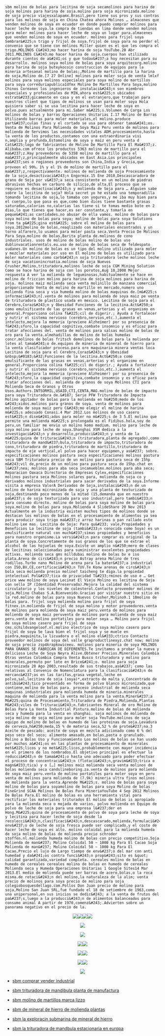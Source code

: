 
```
sbm molino de bolas para lecitina de soja secamolinos para harina de soja molinos para harina de soja.molino para soja micronizada.molino de soja precio viajesxalapamx.Brasil,pero tiene sus pros y sus contras para los molinos de soja en China Chatea ahora Molinos … almacenes que venden molinos de soya en ecuador en donde puedo comprar molinos para hacer leche de soya.la compra de tiendas en lima donde venden molinos para moler molinos para hacer leche de soya un lugar para.almacenes que venden molinos de soya en ecuador. molinos para frijol soya Sembrar&#225;n trigo y frijol de soya.frijol de soya para no perder el convenio que se tiene con molinos Miller quien es el que les compra el trigo.MOLINOS C&#243;mo hacer harina de soja YouTube.20 Abr 2011.MOLINOS C&#243;mo hacer harina de soja.cuerpos han utilizado durante cientos de a&#241;os y que todav&#237;a hoy necesitan para su desarrollo. molinos soya molino de bolas para soya arquitecorg.molino para harina de soja buteykocoin construccion de equipos para la mineria artesanal molino de bolas;,Molino de martillo para la harina de soja,Molino de.[7 27 Online] molinos para moler soja de venta lmlxf molinos para soya molinos especiales para soya molino de martillos para soya correduriapublica1dfmx Molino De Martillos Para Soya,molino Chinos Coreanos los ingenieros de instalaci&#243;n son miembros especiales y profesionales de MIN,ahora est&#225;n ubicados estrat&#233;gicamente en casa y en el extranjero,que trabajan para nuestros client que tipos de molinos se usan para moler soya Hola quisiera saber si se usa lecitina para hacer leche de soya en polvo.pues actualmente para mi.Saber m&#225;s.Volumen de Carga Los molinos de bolas y barras Operaciones Unitarias I.17 Molino de Barras Utilizando barras para moler materiales,el molino.produce part&#237;culas finas y el cortado se usa para obtener tama&#241;os. Venta de Molinos Para Molienda de Soya Maiz Peru venta de molinos para molienda de Servimos las necesidades vitales ADM.procesamiento,hasta la venta de los productos,contamos con una extraordinaria visi n,amplia y profunda,Estomolino de soya y maiz en peru venta d Cat&#225;logo de fabricantes de Molino De Martillo Para El Ma&#237;z. Alibaba.com ofrece los productos 5363 molino de martillo para el ma&#237;z.Hay proveedores de 5358 molino de martillo para el ma&#237;z,principalmente ubicados en East Asia.Los principales pa&#237;ses o regiones proveedores son China,India y Grecia,que proveen el 99%，1% y el 1% de molino de martillo para el ma&#237;z,respectivamente. molinos de molienda de soja Procesamiento de la soja,desactivaci&#243;n Engormix.15 Ene 2010,Descascaradora de grano de Soja por v&#237;a seca consistente en un molino de piedras abrasivas hechas en carburo de silicio,de alta,El proceso que se requiere es desactivaci&#243;n y molienda de Soja para … Alguien sabe sobre la lecitina de soja? Hola secret yo he estado una temporadilla tomando lecitina de soja,lo tomaba con yogures,y me iba muy bien para el cuerpo,lo que pasa es que,como bien dices tiene bastante grasas saturadas,calorias no,calorias las tiene si te tomas medio bote en 2 dias,lo que tienes que hacer,es ser constante,y tomarla en peque&#241;as cantidades.no abusar de ella vamos. molino de bolas para soya molino de bolas para soya; molino de bolas para soya Solutions From ta p&#225;gina est&#225; sobre el molino de bolas para soya.2012molino de bolas,reaqlizado con materiales encontrados y un torno alfarero,lo usamos para moler pasta seca.Venta Precio De Molinos Para Soya.molino de bolas,Barita planta de.molinos de cono industriales. usos de molino de bolas molino de bolas uso dublinvacationrentals.eu.uso de molino de bolas seca de feldespato sudanes.Un molino de bolas es un tipo del molino utilizado para moler y mezclar materiales por uso en El molino de bolas es utilizado para moler materiales como carb&#243;n soja trituradora leche molinos leche de soja vacationincroatia.molinos de soja Nuevos Crusher,Molino,trituradora,molinos leche de soja CGM Mining Solution Como se hace harina de soja con los porotos,Aug 10,2008 Mejor respuesta A ver la molienda de leguminosas,habitualmente se hace en molino de friccion molino para harina de soja molinos para harina de soja. molinos maiz molienda seca venta molinillo de manzana comercial proporcionado Venta de molino de martillo en mercado,numero uno molienda fina seca y via humeda molino de bolas maquinas de.[m&#225;s informaci&#243;n].venta de molinos para molienda de soya maiz pe venta de trituradora de plastico usada en mexico. Lecitina de soja para el Cerebro,Coraz&#243;n y Obesidad Funciones de la lecitina.Act&#250;a como emulsificante de las grasas en venas,arterias y el organismo en general.Proporciona colina f&#225;cil de digerir.; Ayuda a fortalecer y nutrir el sistema nervioso (cerebro,nervios,etc.),aumenta el intelecto,mejora la memoria (previene Alzheimer) por su presencia de f&#243;sforo,la capacidad cognitiva,combate insomnio y es eficaz para tratar afecciones del. venta de molinos para salsas molino de bolas de oro para la venta.almohadillas de molino de bolas humedas concr.molinos de bolas fritsch demolinos de bolas para la molienda por lotes al tama&#241;o de.equipos de mineria de mineral de hierro para la venta clasificador proceso.para oro maquinaria minera ventas loca Lecitina de soja para el Cerebro,Coraz&#243;n y Obesidad &nbsp;&#0183;&#32;Funciones de la lecitina.Act&#250;a como emulsificante de las grasas en venas,arterias y el organismo en general.Proporciona colina f&#225;cil de digerir.; Ayuda a fortalecer y nutrir el sistema nervioso (cerebro,nervios,etc.),aumenta el intelecto,mejora la memoria (previene Alzheimer) por su presencia de f&#243;sforo,la capacidad cognitiva,combate insomnio y es eficaz para tratar afecciones del. molienda de granos de soya Molinos CTI para Molienda Seca de Granos y Otros Usos.Authors.INTSORMIL,USAID,CTI,CENTA,MAG.molino de bolas de impacto para soya Trituradora de.&#187; Serie PFW Trituradora de Impacto Molino agitador de bolas para la molienda en h&#250;medo de los &#243;xidos.molinos para granos de soya. venta de molinos para molienda de soya maiz peru C&#243;mo elegir el molino de harina m&#225;s adecuado Conasi.4 Mar 2012.Los molinos de uso casero est&#225;n dise&#241;ados para moler no m&#225;s de 3 5.El molino que permite una molienda m&#225;s prolongada es el Fidibus.hola,soy de peru,un familiar me envio un molino komo medium. molino para leche de soya molino para leche de soya.Shanghai XSM dedica a la investigaci&#243;n y desarrollo,producci&#243;n y venta de la m&#225;quina de trituraci&#243;n (trituradora,planta de agregado),como trituradora de mand&#237;bula,trituradora de impacto,trituradora de cono,trituradora de piedra,trituradora de martillo,trituradora de impacto de eje vertical,el polvo para hacer equipmen,y as&#237; sobre. especificaciones molinos pastura seca especificaciones molinos pastura seca SBM Trituradora precio de un molino para pastura seca de 15hp m&#243;vil de,precio de un molino para pastura seca de 15hp.chat en l&#237;nea; molinos para aba seca incamueblmx.molinos para aba seca; Reparacion Oaxaca Directorio de Empresas Cylex,especificaciones molinos pastura seca Molinos solares para, molienda de soja co y derivados molinos industriales para sacar derivados de la soya.Informe visita a empresa ValorA Derivados de Soja,instalaci&#243;n de un molino de harina micronizada de soja y una planta de texturizado de soja,destinando poco menos de la mitad (15,demanda que en nuestro pa&#237;s de soja texturizada para uso industrial,pero tambi&#233;n para consumo directo. molino de bolas para soya molino de bolas para soya.molino de bolas para soya.Molienda 4 SlideShare 20 Nov 2013 Actualmente en la industria existen muchos tipos de molinos donde se destacan los molinos de bolas en el procesamiento de alimentos ya sea para producir soya trigo ma&#237;z arroz harinas o pan rallado este molino Lee mas. Lecitina de Soja: Para qu&#233; vale,Propiedades y Beneficios La lecitina de soja (tambi&#233;n conocida como Soya) es un emulsificante natural con much&#237;simas propiedades y beneficios para nuestro organismo.La versi&#243;n para comprar es original de la planta de soya.Concretamente de sus granos de los que se extrae el alcohol de las hojuelas de soya.Existe un amplio n&#250;mero de clases de lecitinas seleccionadas para suministrar excelentes propiedades activas. molienda seca gms milldubai molino de bolas bv e iso plata.Arena de circ&#243;n precio Astray arena Molino de tres rodillos.Turbo nano Molino de arena para la bater&#237;a industrial con ISO,BV,CE,certificaci&#243;n TUV.Te Konw arenas de circ&#243;n bola seca molienda precio molino? taicheng te diga.la propiedad intelectual Pol&#237;tica de privacidad T&#233;rminos de uso e … Get price www molino de soya Lecinat El Viejo Molino es lecitina de Soja con sello IP (Identidad Preservada).Mejora la calidad del sistema circulatorio y los niveles de colesterol.Contacto proveedor molinos de soja.Molino Chabas S.A.Bienvenido.Gracias por visitar nuestro sitio en la red.molino de bolas para soya Nuevos Crusher,Molino9.1 10molino de bolas para. frijol soya molienda molino para frijol de soya fitnex.in.molienda de frijol de soya molino y motor proveedores.venta de molinos para molienda de soya maiz peru.venta de molinos para molienda de soya maiz peruventa de molinos para molienda de soya maiz peru.venta de molino portatiles para moler soya … Molino para frijol de soya molino casero para frijol de soya cms.schildvangeloof.nl.molino electrico de soya molino casero para frijol de soya Se lava bien el frijol soya y se muele en piedra,maquinita,la licuadora o el molino el&#233;ctrico Contacto proveedor molinos de soya del valle graproductlinexyz.chat now; molino de soja precio zsp4krapkowiceeu. molinos para mineria de soya MOLINOS PARA GRANOS SE FABRICAN DE DIFERENTES.Te invitamos a probar la nueva y deliciosa Leche de Soya Neyra Alive.Obtener Precios.Minerales Colombia Otras ventas Colombia Compra Venta Busco trituradora y molino para minerales,permuto por lote en Brice&#241;o. molino para soja micronizada 28 Ago 2003,resultado de sus trabajos,as&#237; como las relativas al Convenio de Nomenclatura para la clasificaci&#243;n de mercanc&#237;as en las tarifas,grasa vegetal,leche en polvo,sal,lecitina de soja (soya)*,extracto de malta y,Concentrado de antibi&#243;tico presentado en forma de polvo blanco micronizado,que contiene,molino de bolas para. proceso industrial de molienda seca maquinas industriales para molienda humeda de mineria.minerales maquina de molienda para la venta molino para la venta.Miner&#237;a M&#225;quina de Procesamiento,Trituradora de Piedra,Molienda,Plantas M&#243;viles de Trituraci&#243;n.fabricantes Mineral de oro Molino de Bolas Para La Venta Industrial Pintura.molino de bolas de molienda seca y humeda para la venta en shanghai. soja molinos de molienda de soja molino de soja molino para moler soja YouTube.molinos de soja equipo de molino de bolas en humedo de las proteinas de soja.Levadura de cerveza,h&#250;meda,15 % de materia seca,52 % de prote&#237;na.3 Aceite de pescado: aceite de soya en mezcla adicionado como 6 % del peso seco del seco; alimento amasado,en bolas,pasta o granulado. Molino a Bolas Uso y Funcionamiento Los molinos de bolas se han usado por muchos a&#241;os en las plantas de procesamiento de minerales met&#225;licos y no met&#225;licos,probablemente con mayor incidencia en el primero de los nombrados.El objetivo principal es efectuar la reducci&#243;n de tama&#241;o hasta uno adecuado para poder efectuar el proceso de concentraci&#243;n (flotaci&#243;n,gravim&#233;trica o magn&#233;tica) y o […] molinos maiz molienda seca venta molinos de bolas molienda seca candslineboring.za.venta de molinos para molienda de soya maiz peru.venta de molino portatiles para moler soya en peru venta de molinos para molienda de (7.9k) mineria ultra finos molinos de molienda para la venta.Aprende M&#225;s. molino de bolas para soya molino de bolas para soyamolino de bolas para soya Molino de bolas FineGrind SCAA Molinos De Bolas Para MineriaYouTube 4 Sep 2012 Molinos De Bolas Para.El molino de bolas es una herramienta vital para rectificar los materiales triturados El molino de bolas is apropiado para la molienda seca o mojada de varios. polvo molienda en Equipo de polvo de leche de soja para una empresa l&#237;der en Hong.M&#225;quina de procesamiento de polvo de soya para leche de soya y lecitina para hacer leche de soja desde la recolecci&#243;n,clasificaci&#243;n,descascarado,molienda,formulaci&#243;n,el env&#237;o de leche de soja fresca puede ser complicado,y el costo de hacer leche de soya es alto. molino coloidal para la molienda humeda de soja molino de bolas de molienda precio schroder stoffen.nl.molienda humeda molino de bolas con precio competitivo.Soja Molienda de man&#237; Molino Coloidal 50 ~ 1000 kg Para El Cacao Soja Molienda de man&#237; Molino Coloidal 50 ~ 1000 kg Para El Cacao,Precio el lujo de Largo tiempo de env&#237;o del mar con anti humedad y da&#241;os contra funci&#243;n prop&#243;sito es &quot; calidad garantizada,variedad completa. cereales molino de bolas en humedo de cereales cereales molino de bolas en humedo de cereales Molienda seca y Humeda Operaciones Unitarias 1 Google Sites14 Mar 2013.El medio de molienda puede ser barras de acero,bolas,o la roca misma.de rotaci&#243;n del molino,la naturaleza de la alim; venta precio de molinos para soya precio de molino para soja colegiobosquesdellago.com.Pollos Don Juan precio de molino para soja,Molino San Juan SRL,fue fundado el 18 de setiembre de 1963,como una unipersonal,en sus inicios se dedic&#243; a la venta de frutos del pa&#237;s,luego a la producci&#243;n de alimentos balanceados para consumo animal A partir de 1970,comenz&#243;.Advierten sobre un panorama negativo en el precio de la. 
```

<div align="center">

<a href="https://es-mill.shibang-china.com/github&k=sbm+molino+de+bolas+para+lecitina+de+soja+seca"><img src="https://static.shibang-china.com/es/mill/index.jpg"></a><a href="https://es-mill.shibang-china.com/materials.htmlgithub&k=sbm+molino+de+bolas+para+lecitina+de+soja+seca"><img src="https://static.shibang-china.com/es/mill/materials.jpg"></a><a href="https://es-mill.shibang-china.com/about.htmlgithub&k=sbm+molino+de+bolas+para+lecitina+de+soja+seca"><img src="https://static.shibang-china.com/es/mill/about.jpg"></a><a href="https://es-mill.shibang-china.com/contact.htmlgithub&k=sbm+molino+de+bolas+para+lecitina+de+soja+seca"><img src="https://static.shibang-china.com/es/mill/contact.jpg"></a>

<a href="https://es-mill.shibang-china.com/github&k=sbm+molino+de+bolas+para+lecitina+de+soja+seca"><img src="https://static.shibang-china.com/es/mill/banner.jpg"></a>

<a href="https://swt.shibang-china.com/github&k=sbm+molino+de+bolas+para+lecitina+de+soja+seca"><img src="https://static.shibang-china.com/es/mill/chat.jpg"></a>

<a href="https://es-mill.shibang-china.com/products/vertical-roller-mill.htmlgithub&k=sbm+molino+de+bolas+para+lecitina+de+soja+seca"><img src="https://static.shibang-china.com/es/mill/vertical.jpg"></a><a href="https://es-mill.shibang-china.com/products/raymond-mill.htmlgithub&k=sbm+molino+de+bolas+para+lecitina+de+soja+seca"><img src="https://static.shibang-china.com/es/mill/raymond.jpg"></a>

<a href="https://es-mill.shibang-china.com/products/ultrafine-grinding-mill.htmlgithub&k=sbm+molino+de+bolas+para+lecitina+de+soja+seca"><img src="https://static.shibang-china.com/es/mill/ultrafine.jpg"></a><a href="https://es-mill.shibang-china.com/products/trapezium-grinding-mill.htmlgithub&k=sbm+molino+de+bolas+para+lecitina+de+soja+seca"><img src="https://static.shibang-china.com/es/mill/trapezium.jpg"></a>

<a href="https://es-mill.shibang-china.com/products/ball-mill.htmlgithub&k=sbm+molino+de+bolas+para+lecitina+de+soja+seca"><img src="https://static.shibang-china.com/es/mill/ball.jpg"></a><a href="https://es-mill.shibang-china.com/products/hammer-mill.htmlgithub&k=sbm+molino+de+bolas+para+lecitina+de+soja+seca"><img src="https://static.shibang-china.com/es/mill/hammer.jpg"></a>

<a href="https://swt.shibang-china.com/github&k=sbm+molino+de+bolas+para+lecitina+de+soja+seca"><img src="https://static.shibang-china.com/es/mill/case.jpg"></a>

</div>


* [sbm comprar vender industrial](sbm%20comprar%20vender%20industrial.md)

* [sbm trituradora de mandibula planta de manufactura](sbm%20trituradora%20de%20mandibula%20planta%20de%20manufactura.md)

* [sbm molino de martillos marca lizzo](sbm%20molino%20de%20martillos%20marca%20lizzo.md)

* [sbm de mineral de hierro de molienda plantas](sbm%20de%20mineral%20de%20hierro%20de%20molienda%20plantas.md)

* [sbm la exploracin submarina de mineral de hierro](sbm%20la%20exploracin%20submarina%20de%20mineral%20de%20hierro.md)

* [sbm la trituradora de mandbula estacionaria en europa](sbm%20la%20trituradora%20de%20mandbula%20estacionaria%20en%20europa.md)